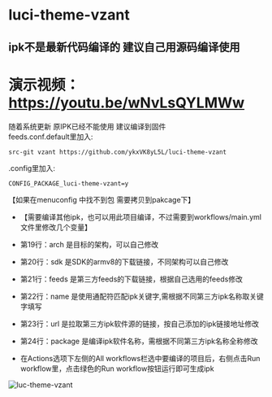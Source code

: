 # luci-theme-vzant
## ipk不是最新代码编译的 建议自己用源码编译使用 
# 演示视频：https://youtu.be/wNvLsQYLMWw
随着系统更新 原IPK已经不能使用 建议编译到固件   
feeds.conf.default里加入: 
```
src-git vzant https://github.com/ykxVK8yL5L/luci-theme-vzant
```

.config里加入:
```
CONFIG_PACKAGE_luci-theme-vzant=y
```

【如果在menuconfig 中找不到包  需要拷贝到pakcage下】

- 【需要编译其他ipk，也可以用此项目编译，不过需要到workflows/main.yml文件里修改几个变量】
  
- 第19行：arch 是目标的架构，可以自己修改
- 第20行：sdk 是SDK的armv8的下载链接，不同架构可以自己修改
- 第21行：feeds 是第三方feeds的下载链接，根据自己选用的feeds修改
- 第22行：name 是使用通配符匹配ipk关键字,需根据不同第三方ipk名称取关键字填写
- 第23行：url 是拉取第三方ipk软件源的链接，按自己添加的ipk链接地址修改
- 第24行：package 是编译ipk软件名称，需根据不同第三方ipk名称全称修改
- 在Actions选项下左侧的All workflows栏选中要编译的项目后，右侧点击Run workflow里，点击绿色的Run workflow按钮运行即可生成ipk


![luc-theme-vzant](https://github.com/ykxVK8yL5L/luci-theme-vzant/raw/main/ScreenShot.png)
